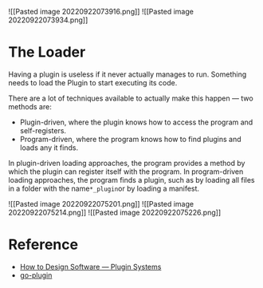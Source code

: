 ![[Pasted image 20220922073916.png]]
![[Pasted image 20220922073934.png]]

# The Loader
Having a plugin is useless if it never actually manages to run. Something needs to load the Plugin to start executing its code.

There are a lot of techniques available to actually make this happen — two methods are:
- Plugin-driven, where the plugin knows how to access the program and self-registers.
- Program-driven, where the program knows how to find plugins and loads any it finds.

In plugin-driven loading approaches, the program provides a method by which the plugin can register itself with the program. In program-driven loading approaches, the program finds a plugin, such as by loading all files in a folder with the name`*_plugin`or by loading a manifest.

![[Pasted image 20220922075201.png]]
![[Pasted image 20220922075214.png]]
![[Pasted image 20220922075226.png]]

# Reference
- [How to Design Software — Plugin Systems](https://betterprogramming.pub/how-to-design-software-plugins-d051ce1099b2)
- [go-plugin](https://github.com/hashicorp/go-plugin)

